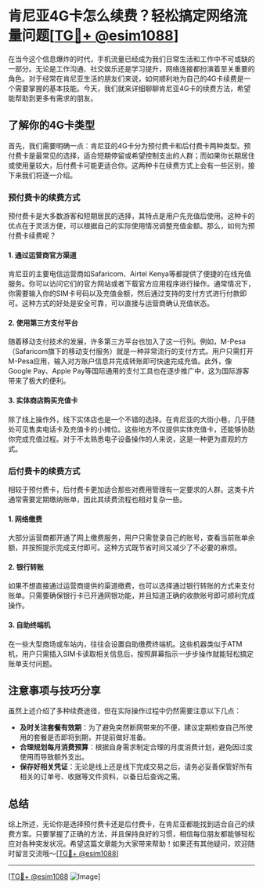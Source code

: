 # 肯尼亚4G卡怎么续费？轻松搞定网络流量问题[[TG💪+ @esim1088](https://t.me/s/esim1088)]

在当今这个信息爆炸的时代，手机流量已经成为我们日常生活和工作中不可或缺的一部分。无论是工作沟通、社交娱乐还是学习提升，网络连接都扮演着至关重要的角色。对于经常在肯尼亚生活的朋友们来说，如何顺利地为自己的4G卡续费是一个需要掌握的基本技能。今天，我们就来详细聊聊肯尼亚4G卡的续费方法，希望能帮助到更多有需求的朋友。

## 了解你的4G卡类型

首先，我们需要明确一点：肯尼亚的4G卡分为预付费卡和后付费卡两种类型。预付费卡是最常见的选择，适合短期停留或希望控制支出的人群；而如果你长期居住或使用量较大，后付费卡可能更适合你。这两种卡在续费方式上会有一些区别，接下来我们将逐一介绍。

### 预付费卡的续费方式

预付费卡是大多数游客和短期居民的选择，其特点是用户先充值后使用。这种卡的优点在于灵活方便，可以根据自己的实际使用情况调整充值金额。那么，如何为预付费卡续费呢？

#### 1. 通过运营商官方渠道

肯尼亚的主要电信运营商如Safaricom、Airtel Kenya等都提供了便捷的在线充值服务。你可以访问它们的官方网站或者下载官方应用程序进行操作。通常情况下，你需要输入你的SIM卡号码以及充值金额，然后通过支持的支付方式进行付款即可。这种方式的好处是安全可靠，可以直接与运营商确认充值状态。

#### 2. 使用第三方支付平台

随着移动支付技术的发展，许多第三方平台也加入了这一行列。例如，M-Pesa（Safaricom旗下的移动支付服务）就是一种非常流行的支付方式。用户只需打开M-Pesa应用，输入对方账户信息并完成转账即可快速完成充值。此外，像Google Pay、Apple Pay等国际通用的支付工具也在逐步推广中，这为国际游客带来了极大的便利。

#### 3. 实体商店购买充值卡

除了线上操作外，线下实体店也是一个不错的选择。在肯尼亚的大街小巷，几乎随处可见售卖电话卡及充值卡的小摊位。这些地方不仅提供实体充值卡，还能够协助你完成充值过程。对于不太熟悉电子设备操作的人来说，这是一种更为直观的方式。

### 后付费卡的续费方式

相较于预付费卡，后付费卡更加适合那些对费用管理有一定要求的人群。这类卡片通常需要定期缴纳账单，因此其续费流程也相对复杂一些。

#### 1. 网络缴费

大部分运营商都开通了网上缴费服务，用户只需登录自己的账号，查看当前账单余额，并按照提示完成支付即可。这种方式既节省时间又减少了不必要的麻烦。

#### 2. 银行转账

如果不想直接通过运营商提供的渠道缴费，也可以选择通过银行转账的方式来支付账单。只需要确保银行卡已开通网银功能，并且知道正确的收款账号即可顺利完成操作。

#### 3. 自助终端机

在一些大型商场或车站内，往往会设置自助缴费终端机。这些机器类似于ATM机，用户只需插入SIM卡读取相关信息后，按照屏幕指示一步步操作就能轻松搞定账单支付问题。

## 注意事项与技巧分享

虽然上述介绍了多种续费途径，但在实际操作过程中仍然需要注意以下几点：

- **及时关注套餐有效期**：为了避免突然断网带来的不便，建议定期检查自己所使用的套餐是否即将到期，并提前做好准备。
- **合理规划每月消费预算**：根据自身需求制定合理的月度消费计划，避免因过度使用而导致额外支出。
- **保存好相关凭证**：无论是线上还是线下完成交易之后，请务必妥善保管好所有相关的订单号、收据等文件资料，以备日后查询之需。

## 总结

综上所述，无论你是选择预付费卡还是后付费卡，在肯尼亚都能找到适合自己的续费方案。只要掌握了正确的方法，并且保持良好的习惯，相信每位朋友都能够轻松应对各种突发状况。希望这篇文章能为大家带来帮助！如果还有其他疑问，欢迎随时留言交流哦～[[TG💪+ @esim1088](https://t.me/s/esim1088)]

---

[[TG💪+ @esim1088](https://t.me/s/esim1088) ![Image](https://i.postimg.cc/4NQfJmqS/Snipaste-2025-05-13-00-14-12.png)]